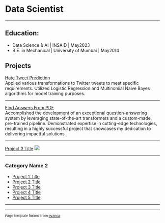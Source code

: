 # Data Scientist

---

## Education:
- Data Science & AI | INSAID | May2023
- B.E. in Mechanical | University of Mumbai | May2014

## Projects
[Hate Tweet Prediction](/hatetweetread)<br>
Applied various transformations to Twitter tweets to meet specific requirements. Utilized Logistic Regression and Multinomial Naive Bayes algorithms for model training purposes.


---
[Find Answers From PDF](/pdfread)<br>
Accomplished the development of an exceptional question-answering system by leveraging state-of-the-art transformers and a custom-made, pre-trained pipeline. Demonstrated expertise in cutting-edge technologies, resulting in a highly successful project that showcases my dedication to delivering impactful solutions.


---
[Project 3 Title](http://example.com/)
<img src="images/dummy_thumbnail.jpg?raw=true"/>

---

### Category Name 2

- [Project 1 Title](http://example.com/)
- [Project 2 Title](http://example.com/)
- [Project 3 Title](http://example.com/)
- [Project 4 Title](http://example.com/)
- [Project 5 Title](http://example.com/)

---




---
<p style="font-size:11px">Page template forked from <a href="https://github.com/evanca/quick-portfolio">evanca</a></p>
<!-- Remove above link if you don't want to attibute -->
